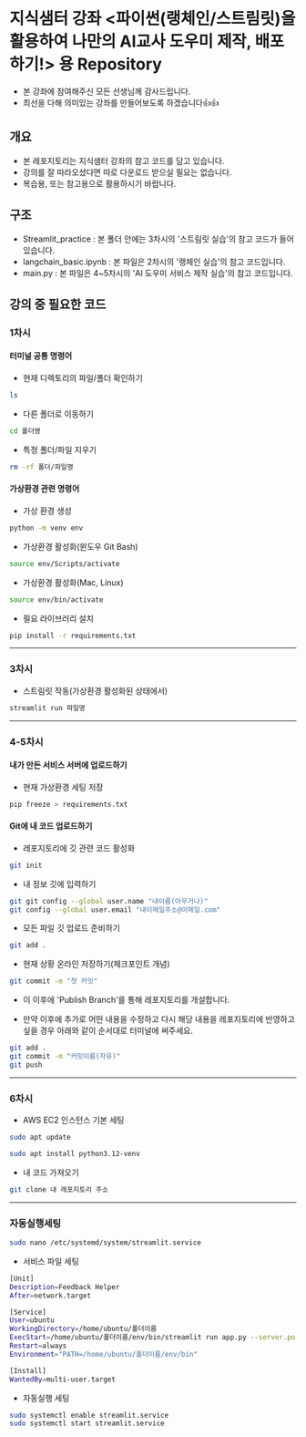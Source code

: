 # **지식샘터 강좌 <파이썬(랭체인/스트림릿)을 활용하여 나만의 AI교사 도우미 제작, 배포하기!> 용 Repository**
     
- 본 강좌에 참여해주신 모든 선생님께 감사드립니다.     
- 최선을 다해 의미있는 강좌를 만들어보도록 하겠습니다👍👍

## 개요
     
- 본 레포지토리는 지식샘터 강좌의 참고 코드를 담고 있습니다.
- 강의를 잘 따라오셨다면 따로 다운로드 받으실 필요는 없습니다.
- 복습용, 또는 참고용으로 활용하시기 바랍니다.

## 구조
- Streamlit_practice : 본 폴더 안에는 3차시의 '스트림릿 실습'의 참고 코드가 들어있습니다.
- langchain_basic.ipynb : 본 파일은 2차시의 '랭체인 실습'의 참고 코드입니다.
- main.py : 본 파일은 4~5차시의 'AI 도우미 서비스 제작 실습'의 참고 코드입니다.


## 강의 중 필요한 코드

### 1차시

#### 터미널 공통 명령어
- 현재 디렉토리의 파일/폴더 확인하기
```bash
ls
```
     
- 다른 폴더로 이동하기
```bash
cd 폴더명
```

- 특정 폴더/파일 지우기
```bash
rm -rf 폴더/파일명
```
     
#### 가상환경 관련 명령어

- 가상 환경 생성

```bash
python -m venv env
```
       
- 가상환경 활성화(윈도우 Git Bash)       
```bash
source env/Scripts/activate
```

- 가상환경 활성화(Mac, Linux)    

```bash
source env/bin/activate
```
       
- 필요 라이브러리 설치
```bash
pip install -r requirements.txt
```
-------------
### 3차시

- 스트림릿 작동(가상환경 활성화된 상태에서)
```bash
streamlit run 파일명
```    
-------------
### 4-5차시


#### 내가 만든 서비스 서버에 업로드하기

- 현재 가상환경 세팅 저장
```bash
pip freeze > requirements.txt
```

#### Git에 내 코드 업로드하기

- 레포지토리에 깃 관련 코드 활성화
```bash
git init
```

- 내 정보 깃에 입력하기
```bash
git git config --global user.name "내이름(아무거나)"
git config --global user.email "내이메일주소@이메일.com"
```
       
- 모든 파일 깃 업로드 준비하기
```bash
git add .
```
      
- 현재 상황 온라인 저장하기(체크포인트 개념)
```bash
git commit -m "첫 커밋"
```
     
- 이 이후에 'Publish Branch'를 통해 레포지토리를 개설합니다.
       
- 만약 이후에 추가로 어떤 내용을 수정하고 다시 해당 내용을 레포지토리에 반영하고 싶을 경우 아래와 같이 순서대로 터미널에 써주세요.
```bash
git add .
git commit -m "커밋이름(자유)"
git push
```

--------------
### 6차시

- AWS EC2 인스턴스 기본 세팅

```bash
sudo apt update
```

```bash
sudo apt install python3.12-venv
```

- 내 코드 가져오기

```bash
git clone 내 레포지토리 주소
```


----------
### 자동실행세팅

```bash
sudo nano /etc/systemd/system/streamlit.service
```

- 서비스 파일 세팅
```bash
[Unit]
Description=Feedback Helper
After=network.target

[Service]
User=ubuntu
WorkingDirectory=/home/ubuntu/폴더이름
ExecStart=/home/ubuntu/폴더이름/env/bin/streamlit run app.py --server.port=8501 --server.headless=true
Restart=always
Environment="PATH=/home/ubuntu/폴더이름/env/bin"

[Install]
WantedBy=multi-user.target
```
      
- 자동실행 세팅
```bash
sudo systemctl enable streamlit.service
sudo systemctl start streamlit.service
```